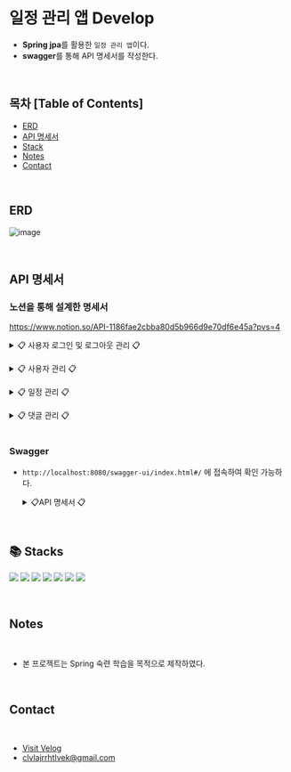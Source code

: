 # 일정 관리 앱 Develop
- **Spring jpa**를 활용한 `일정 관리 앱`이다.
- **swagger**를 통해 API 명세서를 작성한다. 

<br>

## 목차 [Table of Contents]

- [ERD](#ERD)
- [API 명세서](#API-명세서)
- [Stack](#stack)
- [Notes](#notes)
- [Contact](#contact)

<br>

## ERD

![image](https://github.com/user-attachments/assets/fa16315e-3052-429b-b48f-21b9919b9d3d)


<br>

## API 명세서
### 노션을 통해 설계한 명세서
https://www.notion.so/API-1186fae2cbba80d5b966d9e70df6e45a?pvs=4

<details><summary> 📋 사용자 로그인 및 로그아웃 관리 📋 
</summary>

<br>

![image](https://github.com/user-attachments/assets/858665a7-a1d1-424b-a59a-745598c525fb)
</details>

<br>

<details><summary> 📋 사용자 관리 📋 
</summary>

<br>

![image](https://github.com/user-attachments/assets/9bb5bf8f-9097-4105-a602-fb26cb10fa35)
![image](https://github.com/user-attachments/assets/6186c9e4-ee99-4f65-95d7-a248bd15eca1)

</details>
<br>

<details><summary> 📋 일정 관리 📋 
</summary>

<br>

![image](https://github.com/user-attachments/assets/d9f339cf-89b3-4400-927c-cec7b599cf89)
![image](https://github.com/user-attachments/assets/ee8ac3c8-05c9-42dd-9a41-0ad855cdeec7)
![image](https://github.com/user-attachments/assets/af56ffc5-cb87-4484-ace0-f9c26e594571)


</details>
<br>

<details><summary> 📋 댓글 관리 📋 
</summary>

<br>

![image](https://github.com/user-attachments/assets/f6242dda-e35f-4fb4-a5d5-6ff180a0e3cf)
![image](https://github.com/user-attachments/assets/66316c57-5519-4d5c-8446-934b9e06e717)
![image](https://github.com/user-attachments/assets/e4408967-8447-45df-a3cd-b303f923e325)


</details>
<br>

### Swagger
- `http://localhost:8080/swagger-ui/index.html#/` 에 접속하여 확인 가능하다.

  <details><summary> 📋API 명세서 📋 
  </summary>
  
  <br>
  
  ![image](https://github.com/user-attachments/assets/6c1d6af3-6300-4c04-b1a4-99173cf84975)
  ![image](https://github.com/user-attachments/assets/cf613250-2d41-46fa-b7ba-562d5f6ca0d7)
  ![image](https://github.com/user-attachments/assets/01a07ddd-74a3-4652-bc39-650db64057a0)
  ![image](https://github.com/user-attachments/assets/bdc08bd2-5d64-4543-aa8d-e195f9c172c5)
  </details>

<br>

## 📚 Stacks

<img src="https://img.shields.io/badge/spring-6DB33F?style=for-the-badge&logo=spring&logoColor=white"> <img src="https://img.shields.io/badge/springboot-6DB33F?style=for-the-badge&logo=springboot&logoColor=white"> <img src="https://img.shields.io/badge/git-F05032?style=for-the-badge&logo=git&logoColor=white"> <img src="https://img.shields.io/badge/gradle-02303A?style=for-the-badge&logo=gradle&logoColor=white"> <img src="https://img.shields.io/badge/mysql-4479A1?style=for-the-badge&logo=mysql&logoColor=white"> <img src="https://img.shields.io/badge/java-007396?style=for-the-badge&logo=java&logoColor=white"> <img src="https://img.shields.io/badge/github-181717?style=for-the-badge&logo=github&logoColor=white">


<br>

## Notes
<br>

- 본 프로젝트는 Spring 숙련 학습을 목적으로 제작하였다.
<br>

## Contact
<br>

- [Visit Velog](https://velog.io/@clvl1004/posts)   
- clvlajrrhtlvek@gmail.com


 

  


   

   

